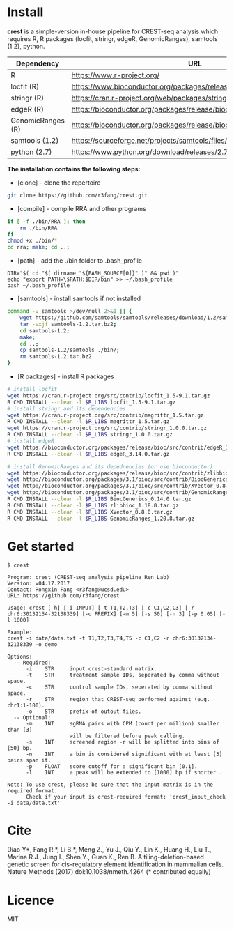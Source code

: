 # Install

**crest** is a simple-version in-house pipeline for CREST-seq analysis which requires R,  R packages (locfit, stringr, edgeR, GenomicRanges), samtools (1.2), python.

| Dependency | URL |
| ------ | ------ |
| R | https://www.r-project.org/ |
| locfit (R)| https://www.bioconductor.org/packages/release/bioc/html/flowFit.html |
| stringr (R)| https://cran.r-project.org/web/packages/stringr/vignettes/stringr.html |
| edgeR (R)| https://bioconductor.org/packages/release/bioc/html/edgeR.html |
| GenomicRanges (R) | https://bioconductor.org/packages/release/bioc/html/GenomicRanges.html  |
| samtools (1.2) | https://sourceforge.net/projects/samtools/files/samtools/1.2/  |
| python (2.7) | https://www.python.org/download/releases/2.7/ |


**The installation contains the following steps:**
* [clone] - clone the repertoire
```sh
git clone https://github.com/r3fang/crest.git
```
* [compile] - compile RRA and other programs
```sh
if [ -f ./bin/RRA ]; then
	rm ./bin/RRA
fi
chmod +x ./bin/*
cd rra; make; cd ..;
```

* [path] - add the ./bin folder to .bash_profile
```
DIR="$( cd "$( dirname "${BASH_SOURCE[0]}" )" && pwd )"
echo "export PATH=\$PATH:$DIR/bin" >> ~/.bash_profile
bash ~/.bash_profile
```

* [samtools] - install samtools if not installed
```sh
command -v samtools >/dev/null 2>&1 || {
	wget https://github.com/samtools/samtools/releases/download/1.2/samtools-1.2.tar.bz2;
	tar -vxjf samtools-1.2.tar.bz2;
	cd samtools-1.2;
	make;
	cd ..;
	cp samtools-1.2/samtools ./bin/;
	rm samtools-1.2.tar.bz2
}
```

* [R packages] - install R packages
```sh
# install locfit
wget https://cran.r-project.org/src/contrib/locfit_1.5-9.1.tar.gz
R CMD INSTALL --clean -l $R_LIBS locfit_1.5-9.1.tar.gz
# install stringr and its dependencies
wget https://cran.r-project.org/src/contrib/magrittr_1.5.tar.gz
R CMD INSTALL --clean -l $R_LIBS magrittr_1.5.tar.gz
wget https://cran.r-project.org/src/contrib/stringr_1.0.0.tar.gz
R CMD INSTALL --clean -l $R_LIBS stringr_1.0.0.tar.gz
# install edgeR
wget https://bioconductor.org/packages/release/bioc/src/contrib/edgeR_3.14.0.tar.gz
R CMD INSTALL --clean -l $R_LIBS edgeR_3.14.0.tar.gz

# install GenomicRanges and its depednencies (or use bioconductor)
wget https://bioconductor.org/packages/release/bioc/src/contrib/zlibbioc_1.18.0.tar.gz
wget http://bioconductor.org/packages/3.1/bioc/src/contrib/BiocGenerics_0.14.0.tar.gz
wget http://bioconductor.org/packages/3.1/bioc/src/contrib/XVector_0.8.0.tar.gz
wget http://bioconductor.org/packages/3.1/bioc/src/contrib/GenomicRanges_1.20.8.tar.gz
R CMD INSTALL --clean -l $R_LIBS BiocGenerics_0.14.0.tar.gz
R CMD INSTALL --clean -l $R_LIBS zlibbioc_1.18.0.tar.gz
R CMD INSTALL --clean -l $R_LIBS XVector_0.8.0.tar.gz
R CMD INSTALL --clean -l $R_LIBS GenomicRanges_1.20.8.tar.gz
```

# Get started

```
$ crest

Program: crest (CREST-seq analysis pipeline Ren Lab)
Version: v04.17.2017
Contact: Rongxin Fang <r3fang@ucsd.edu>
URL: https://github.com/r3fang/crest

usage: crest [-h] [-i INPUT] [-t T1,T2,T3] [-c C1,C2,C3] [-r chr6:30132134-32138339] [-o PREFIX] [-m 5] [-s 50] [-n 3] [-p 0.05] [-l 1000]

Example:
crest -i data/data.txt -t T1,T2,T3,T4,T5 -c C1,C2 -r chr6:30132134-32138339 -o demo

Options:
  -- Required:
      -i    STR     input crest-standard matrix.
      -t    STR     treatment sample IDs, seperated by comma without space.
      -c    STR     control sample IDs, seperated by comma without space.
      -r    STR     region that CREST-seq performed against (e.g. chr1:1-100).
      -o    STR     prefix of outout files.
  -- Optional:
      -m    INT     sgRNA pairs with CPM (count per million) smaller than [3]
                    will be filtered before peak calling.
      -s    INT     screened region -r will be splitted into bins of [50] bp.
      -n    INT     a bin is considered significant with at least [3] pairs span it.
      -p    FLOAT   score cutoff for a significant bin [0.1].
      -l    INT     a peak will be extended to [1000] bp if shorter .

Note: To use crest, please be sure that the input matrix is in the required format.
      Check if your input is crest-required format: 'crest_input_check -i data/data.txt'

```

# Cite
Diao Y\*, Fang R.\*, Li B.\*, Meng Z., Yu J., Qiu Y., Lin K., Huang H., Liu T., Marina R.J., Jung I., Shen Y., Guan K., Ren B. A tiling-deletion-based genetic screen for cis-regulatory element identification in mammalian cells. Nature Methods (2017) doi:10.1038/nmeth.4264 (\* contributed equally)

# Licence
MIT
